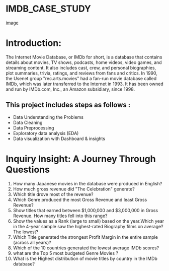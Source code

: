 # IMDB_CASE_STUDY

  [image](https://github.com/Payel250901/IMDB_CASE_STUDY/assets/158448374/793b7b6c-09a2-47c2-976f-5032ace19b19)

  
# Introduction:
The Internet Movie Database, or IMDb for short, is a database that contains details about movies, TV shows, podcasts, home videos, video games, and streaming content. It also includes cast, crew, and personal biographies, plot summaries, trivia, ratings, and reviews from fans and critics. In 1990, the Usenet group "rec.arts.movies" had a fan-run movie database called IMDb, which was later transferred to the Internet in 1993. It has been owned and run by IMDb.com, Inc., an Amazon subsidiary, since 1998.

## This project includes steps as follows :
- Data Understanding the Problems
- Data Cleaning
- Data Preprocessing
- Exploratory data analysis (EDA)
- Data visualization with Dashboard & insights

# Inquiry Insight: A Journey Through Questions 
1.  How many Japanese movies in the database were produced in English?
2.  How much gross revenue did "The Celebration" generate?
3.  Which title drove most of the revenue?
4.  Which Genre produced the most Gross Revenue and least Gross Revenue?
5.  Show titles that earned between $1,000,000 and $3,000,000 in Gross Revenue. How many titles fell into this range?
6.  Show the values as a Rank (large to small) based on the year.Which year in the 4-year sample saw the highest-rated Biography films on average? The lowest?
7.  Which Title generated the strongest Profit Margin in the entire sample (across all years)?
8.  Which of the 10 countries generated the lowest average IMDb scores?
9.  what are the Top 5 most budgeted Genre Movies ?
10.  What is the Highest distribution of movie titles by country in the IMDb database?
